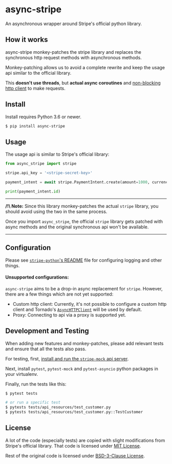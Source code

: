# async-stripe

An asynchronous wrapper around Stripe's official python library. 

## How it works

async-stripe monkey-patches the stripe library and replaces the synchronous 
http request methods with asynchronous methods.

Monkey-patching allows us to avoid a complete rewrite and keep the usage api 
similar to the official library.

This **doesn't use threads**, but **actual async coroutines** and 
[non-blocking http client][1] to make requests.

## Install

Install requires Python 3.6 or newer.

```sh
$ pip install async-stripe
```

## Usage

The usage api is similar to Stripe's official library:

```python
from async_stripe import stripe

stripe.api_key = '<stripe-secret-key>'

payment_intent = await stripe.PaymentIntent.create(amount=1000, currency='usd')

print(payment_intent.id)
```

---

**/!\ Note:** Since this library monkey-patches the actual `stripe` library, 
you should avoid using the two in the same process.

Once you import `async_stripe`, the official `stripe` library gets patched with 
async methods and the original synchronous api won't be available.

---

## Configuration

Please see [`stripe-python`'s README][5] file for configuring logging and other things.

#### Unsupported configurations:

`async-stripe` aims to be a drop-in async replacement for `stripe`. However, 
there are a few things which are not yet supported:

 - Custom http client: Currently, it's not possible to configure a 
 custom http client and Tornado's [`AsyncHTTPClient`][1] will be used by default.
 - Proxy: Connecting to api via a proxy is supported yet.

## Development and Testing

When adding new features and monkey-patches, please add relevant tests and 
ensure that all the tests also pass.

For testing, first, [install and run the `stripe-mock` api server][2].

Next, install `pytest`, `pytest-mock` and `pytest-asyncio` python packages in 
your virtualenv.

Finally, run the tests like this:

```sh
$ pytest tests

# or run a specific test
$ pytests tests/api_resources/test_customer.py
$ pytests tests/api_resources/test_customer.py::TestCustomer
```

## License

A lot of the code (especially tests) are copied with slight modifications from 
Stripe's official library. That code is licensed under 
[MIT License][3].

Rest of the original code is licensed under [BSD-3-Clause License][4].


[1]: https://www.tornadoweb.org/en/stable/httpclient.html#tornado.httpclient.AsyncHTTPClient
[2]: https://github.com/stripe/stripe-mock
[3]: LICENSE.stripe.txt
[4]: LICENSE.txt
[5]: https://github.com/stripe/stripe-python/blob/master/README.md